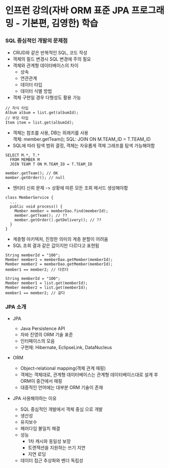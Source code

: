 # 인프런 강의(자바 ORM 표준 JPA 프로그래밍 - 기본편, 김영한) 학습

### SQL 중심적인 개발의 문제점
- CRUD와 같은 반복적인 SQL, 코드 작성
- 객체의 필드 변경시 SQL 변경에 주의 필요
- 객체와 관계형 데이터베이스의 차이
  - 상속
  - 연관관계
  - 데이터 타입
  - 데이터 식별 방법
- 객체 구현일 경우 다형성도 활용 가능
```
// 자식 타입
Album album = list.get(albumId);
// 부모 타입
Item item = list.get(albumId);
```
- 객체는 참조를 사용, DB는 외래키를 사용 <br>
객체: member.getTeam();
SQL: JOIN ON M.TEAM_ID = T.TEAM_ID
- SQL에 따라 탐색 범위 결정, 객체는 자유롭게 객체 그래프를 탐색 가능해야함
```
SELECT M.*, T.*
  FROM MEMBER M
  JOIN TEAM T ON M.TEAM_ID = T.TEAM_ID

member.getTeam(); // OK
member.getOrder(); // null
```
- 엔티티 신뢰 문제 -> 상황에 따른 모든 조회 메서드 생성해야함
```
class MemberService {
  ...
  public void process() {
    Member member = memberDao.find(memberId);
    member.getTeam(); // ??
    member.getOrder().getDelivery(); // ??
  }
}
```
- 계층형 아키텍처, 진정한 의미의 계층 분할이 어려움
- SQL 조회 결과 같은 값이지만 다르다고 표현됨
```
String memberId = "100";
Member member1 = memberDao.getMember(memberId);
Member member2 = memberDao.getMember(memberId);
member1 == member2; // 다르다
```
```
String memberId = "100";
Member member1 = list.get(memberId);
Member member2 = list.get(memberId);
member1 == member2; // 같다
```

### JPA 소개
- JPA
  - Java Persistence API
  - 자바 진영의 ORM 기술 표준
  - 인터페이스의 모음
  - 구현체: Hibernate, EclipseLink, DataNucleus

- ORM
  - Object-relational mapping(객체 관계 매핑)
  - 객체는 객체대로, 관계형 데이터베이스는 관계형 데이터베이스대로 설계 후 ORM이 중간에서 매핑
  - 대중적인 언어에는 대부분 ORM 기술이 존재

- JPA 사용해야하는 이유
  - SQL 중심적인 개발에서 객체 중심 으로 개발
  - 생산성
  - 유지보수
  - 패러다임 불일치 해결
  - 성능
    - 1차 캐시와 동일성 보장
    - 트랜잭션을 지원하는 쓰기 지연
    - 지연 로딩
  - 데이터 접근 추상화와 벤더 독립성
